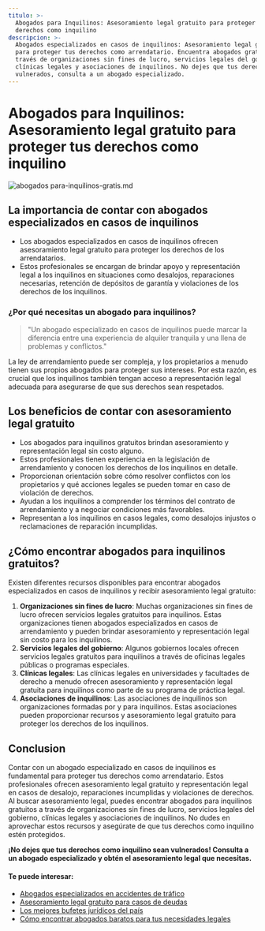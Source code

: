 ```yaml
---
titulo: >-
  Abogados para Inquilinos: Asesoramiento legal gratuito para proteger tus
  derechos como inquilino
descripcion: >-
  Abogados especializados en casos de inquilinos: Asesoramiento legal gratuito
  para proteger tus derechos como arrendatario. Encuentra abogados gratuitos a
  través de organizaciones sin fines de lucro, servicios legales del gobierno,
  clínicas legales y asociaciones de inquilinos. No dejes que tus derechos sean
  vulnerados, consulta a un abogado especializado.
---
```


# Abogados para Inquilinos: Asesoramiento legal gratuito para proteger tus derechos como inquilino

 ![abogados para-inquilinos-gratis.md](./img/abogados-para-inquilinos-gratis-1.webp)

## La importancia de contar con abogados especializados en casos de inquilinos

- Los abogados especializados en casos de inquilinos ofrecen asesoramiento legal gratuito para proteger los derechos de los arrendatarios.
- Estos profesionales se encargan de brindar apoyo y representación legal a los inquilinos en situaciones como desalojos, reparaciones necesarias, retención de depósitos de garantía y violaciones de los derechos de los inquilinos.

### ¿Por qué necesitas un abogado para inquilinos?

> "Un abogado especializado en casos de inquilinos puede marcar la diferencia entre una experiencia de alquiler tranquila y una llena de problemas y conflictos."

La ley de arrendamiento puede ser compleja, y los propietarios a menudo tienen sus propios abogados para proteger sus intereses. Por esta razón, es crucial que los inquilinos también tengan acceso a representación legal adecuada para asegurarse de que sus derechos sean respetados.

## Los beneficios de contar con asesoramiento legal gratuito

- Los abogados para inquilinos gratuitos brindan asesoramiento y representación legal sin costo alguno.
- Estos profesionales tienen experiencia en la legislación de arrendamiento y conocen los derechos de los inquilinos en detalle.
- Proporcionan orientación sobre cómo resolver conflictos con los propietarios y qué acciones legales se pueden tomar en caso de violación de derechos.
- Ayudan a los inquilinos a comprender los términos del contrato de arrendamiento y a negociar condiciones más favorables.
- Representan a los inquilinos en casos legales, como desalojos injustos o reclamaciones de reparación incumplidas.

## ¿Cómo encontrar abogados para inquilinos gratuitos?

Existen diferentes recursos disponibles para encontrar abogados especializados en casos de inquilinos y recibir asesoramiento legal gratuito:

1. **Organizaciones sin fines de lucro**: Muchas organizaciones sin fines de lucro ofrecen servicios legales gratuitos para inquilinos. Estas organizaciones tienen abogados especializados en casos de arrendamiento y pueden brindar asesoramiento y representación legal sin costo para los inquilinos.
2. **Servicios legales del gobierno**: Algunos gobiernos locales ofrecen servicios legales gratuitos para inquilinos a través de oficinas legales públicas o programas especiales.
3. **Clínicas legales**: Las clínicas legales en universidades y facultades de derecho a menudo ofrecen asesoramiento y representación legal gratuita para inquilinos como parte de su programa de práctica legal.
4. **Asociaciones de inquilinos**: Las asociaciones de inquilinos son organizaciones formadas por y para inquilinos. Estas asociaciones pueden proporcionar recursos y asesoramiento legal gratuito para proteger los derechos de los inquilinos.

## Conclusion

Contar con un abogado especializado en casos de inquilinos es fundamental para proteger tus derechos como arrendatario. Estos profesionales ofrecen asesoramiento legal gratuito y representación legal en casos de desalojo, reparaciones incumplidas y violaciones de derechos. Al buscar asesoramiento legal, puedes encontrar abogados para inquilinos gratuitos a través de organizaciones sin fines de lucro, servicios legales del gobierno, clínicas legales y asociaciones de inquilinos. No dudes en aprovechar estos recursos y asegúrate de que tus derechos como inquilino estén protegidos.

**¡No dejes que tus derechos como inquilino sean vulnerados! Consulta a un abogado especializado y obtén el asesoramiento legal que necesitas.**

#### Te puede interesar:

- [Abogados especializados en accidentes de tráfico](abogados-especialistas-en-accidentes-de-trafico)
- [Asesoramiento legal gratuito para casos de deudas](abogados-especialistas-en-deudas)
- [Los mejores bufetes jurídicos del país](mejores-abogados-penalistas)
- [Cómo encontrar abogados baratos para tus necesidades legales](abogados-baratos)
